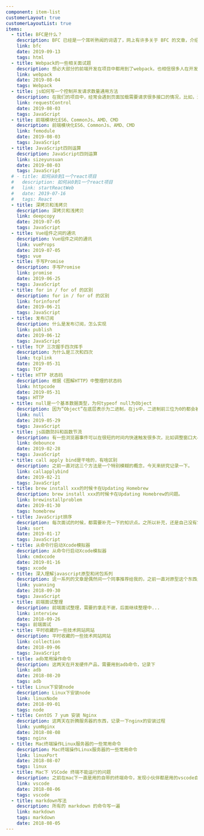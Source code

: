 ```yaml
---
component: item-list
customerLayout: true
customerLayoutList: true
items:
  - title: BFC是什么？
    description: BFC 已经是一个耳听熟闻的词语了，网上有许多关于 BFC 的文章，介绍了如何触发 BFC ，但当别人问我 BFC 是什么，说实话，这玩意到底他妈是什么？？？
    link: bfc
    date: 2019-09-13
    tags: html
  - title: Webpack的一些相关面试题
    description: 想必大部分的前端开发在项目中都用到了webpack，也相信很多人在开发项目的过程当中是通过vue-cli或者createapp等脚手架生成的webpack，那么自己有尝试动手配置过吗？或者说了解一些他们的原理吗？为什么选择webpack等问题，那咱们就来捋一捋。
    link: webpack
    date: 2019-08-04
    tags: Webpack
  - title: js如何写一个控制并发请求数量通用方法
    description: 在我们的项目中，经常会遇到页面加载需要请求很多接口的情况，比如，进入淘宝首页的时候，要请求商品列表，促销，活动，个人信息，推荐，等等。。。
    link: requestControl
    date: 2019-08-03
    tags: JavaScript
  - title: 前端模块化ES6、CommonJs、AMD、CMD
    description: 前端模块化ES6、CommonJs、AMD、CMD
    link: femodule
    date: 2019-08-03
    tags: JavaScript
  - title: JavaScript四则运算
    description: JavaScript四则运算
    link: sizeyunsuan
    date: 2019-08-03
    tags: JavaScript
  # - title: 如何从0到1一个react项目
  #   description: 如何从0到1一个react项目
  #   link: startReactWeb
  #   date: 2019-07-16
  #   tags: React
  - title: 深拷贝和浅拷贝
    description: 深拷贝和浅拷贝
    link: deepcopy
    date: 2019-07-05
    tags: JavaScript
  - title: Vue组件之间的通讯
    description: Vue组件之间的通讯
    link: vueProps
    date: 2019-07-05
    tags: vue
  - title: 手写Promise
    description: 手写Promise
    link: promise
    date: 2019-06-25
    tags: JavaScript
  - title: for in / for of 的区别
    description: for in / for of 的区别
    link: forinforof
    date: 2019-06-21
    tags: JavaScript
  - title: 发布订阅
    description: 什么是发布订阅，怎么实现
    link: publish
    date: 2019-06-12
    tags: JavaScript
  - title: TCP 三次握手四次挥手
    description: 为什么是三次和四次
    link: tcplink
    date: 2019-05-31
    tags: TCP
  - title: HTTP 状态码
    description: 根据《图解HTTP》中整理的状态码
    link: httpcode
    date: 2019-05-31
    tags: HTTP
  - title: null是一个基本数据类型，为何typeof null为Object
    description: 因为“Object”在底层表示为二进制，在js中，二进制前三位为0的都会被判定为Object，null的二进制表示全是0，所以typeof null会被判断会Object。
    link: null
    date: 2019-05-29
    tags: JavaScript
  - title: js函数防抖和函数节流
    description: 有一些浏览器事件可以在很短的时间内快速触发很多次，比如调整窗口大小或者滚动页面。例如，你监听浏览器的滚动事件而做一些事情，你的事件会在很短的时间内被触发很多很多次。这可能会给带来很严重的性能问题...
    link: debounce
    date: 2019-02-28
    tags: JavaScript
  - title: call apply bind是干啥的，有啥区别
    description: 之前一直对这三个方法是一个特别模糊的概念，今天来研究记录一下。
    link: callapplybind
    date: 2019-02-21
    tags: JavaScript
  - title: brew install xxx的时候卡在Updating Homebrew
    description: brew install xxx的时候卡在Updating Homebrew的问题。
    link: brewinstallproblem
    date: 2019-01-30
    tags: homebrew
  - title: JavaScript排序
    description: 每次面试的时候，都需要补充一下的知识点。之所以补充，还是自己没有掌握到位吧，特此记录一下。
    link: sort
    date: 2019-01-17
    tags: JavaScript
  - title: 从命令行启动Xcode模拟器
    description: 从命令行启动Xcode模拟器
    link: cmdxcode
    date: 2019-01-16
    tags: xcode
  - title: 深入理解javascript原型和闭包系列
    description: 这一系列的文章是偶然间一个同事推荐给我的，之前一直对原型这个东西是一个模模糊糊的概念，直到看到这一系列的文章，我感觉自己收获颇丰，所以收藏下来，感兴趣的小伙伴可以进来看看。
    link: yuanxing
    date: 2018-09-30
    tags: JavaScript
  - title: 前端面试整理
    description: 前端面试整理，需要的拿走不谢，后面继续整理中...
    link: interview
    date: 2018-09-26
    tags: 前端面试
  - title: 平时收藏的一些技术网站网站
    description: 平时收藏的一些技术网站网站
    link: collection
    date: 2018-09-06
    tags: JavaScript
  - title: adb常用操作命令
    description: 这两天在开发硬件产品，需要用到adb命令，记录下
    link: adb
    date: 2018-08-20
    tags: adb
  - title: Linux下安装node
    description: Linux下安装node
    link: linuxNode
    date: 2018-09-01
    tags: node
  - title: CentOS 7 yum 安装 Nginx
    description: 这两天在折腾服务器的东西，记录一下nginx的安装过程
    link: yumNginx
    date: 2018-08-08
    tags: nginx
  - title: Mac终端操作Linux服务器的一些常用命令
    description: Mac终端操作Linux服务器的一些常用命令
    link: linuxPort
    date: 2018-08-07
    tags: linux
  - title: Mac下 VSCode 终端不能运行的问题
    description: 之前在mac下一直是用的自带的终端命令，发现小伙伴都是用的vscode自带的终端，然后就想尝试一把，没想到启动不了，在此记录一下。
    link: vscode
    date: 2018-08-06
    tags: vscode
  - title: markdown写法
    description: 所有的 markdown 的命令写一遍
    link: markdown
    tags: markdown
    date: 2018-08-05
---
```

